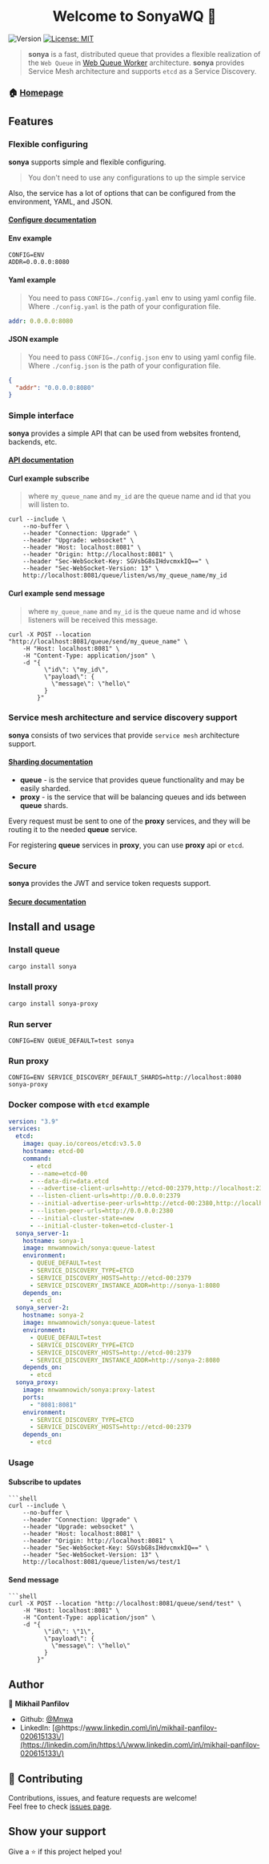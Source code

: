 <h1 align="center">Welcome to SonyaWQ 👋</h1>
<p>
  <img alt="Version" src="https://img.shields.io/badge/version-0.3-blue.svg?cacheSeconds=2592000" />
  <a href="#" target="_blank">
    <img alt="License: MIT" src="https://img.shields.io/badge/License-MIT-yellow.svg" />
  </a>
</p>

> **sonya** is a fast, distributed queue that provides a flexible realization of the `Web Queue` in [Web Queue Worker](https://principles.green/principles/applied/web-queue-worker/) architecture.
> **sonya** provides Service Mesh architecture and supports `etcd` as a Service Discovery.

### 🏠 [Homepage](https://github.com/Mnwa/sonya)

## Features
### Flexible configuring
**sonya** supports simple and flexible configuring.
> You don't need to use any configurations to up the simple service

Also, the service has a lot of options that can be configured from the environment, YAML, and JSON.

#### [Configure documentation](./documentation/configure.md)

#### Env example
```env
CONFIG=ENV
ADDR=0.0.0.0:8080
```

#### Yaml example
> You need to pass `CONFIG=./config.yaml` env to using yaml config file.
> Where `./config.yaml` is the path of your configuration file.
```yaml
addr: 0.0.0.0:8080
```

#### JSON example
> You need to pass `CONFIG=./config.json` env to using yaml config file.
> Where `./config.json` is the path of your configuration file.
```json
{
  "addr": "0.0.0.0:8080"
}
```
### Simple interface
**sonya** provides a simple API that can be used from websites frontend, backends, etc.

#### [API documentation](./documentation/api.md)

#### Curl example subscribe
> where `my_queue_name` and `my_id` are the queue name and id that you will listen to.
```shell
curl --include \
    --no-buffer \
    --header "Connection: Upgrade" \
    --header "Upgrade: websocket" \
    --header "Host: localhost:8081" \
    --header "Origin: http://localhost:8081" \
    --header "Sec-WebSocket-Key: SGVsbG8sIHdvcmxkIQ==" \
    --header "Sec-WebSocket-Version: 13" \
    http://localhost:8081/queue/listen/ws/my_queue_name/my_id
```

#### Curl example send message
> where `my_queue_name` and `my_id` is the queue name and id whose listeners will be received this message.
```shell
curl -X POST --location "http://localhost:8081/queue/send/my_queue_name" \
    -H "Host: localhost:8081" \
    -H "Content-Type: application/json" \
    -d "{
          \"id\": \"my_id\",
          \"payload\": {
            \"message\": \"hello\"
          }
        }"
```

### Service mesh architecture and service discovery support
**sonya** consists of two services that provide `service mesh` architecture support.

#### [Sharding documentation](./documentation/sharding.md)

* **queue** - is the service that provides queue functionality and may be easily sharded.
* **proxy** - is the service that will be balancing queues and ids between **queue** shards.

Every request must be sent to one of the **proxy** services, and they will be routing it to the needed **queue** service.

For registering **queue** services in **proxy**, you can use **proxy** api or `etcd`.

### Secure
**sonya** provides the JWT and service token requests support.
#### [Secure documentation](./documentation/configure.md)

## Install and usage

### Install queue
```sh
cargo install sonya
```

### Install proxy
```sh
cargo install sonya-proxy
```

### Run server
```shell
CONFIG=ENV QUEUE_DEFAULT=test sonya
```

### Run proxy
```shell
CONFIG=ENV SERVICE_DISCOVERY_DEFAULT_SHARDS=http://localhost:8080 sonya-proxy
```

### Docker compose with `etcd` example

```yaml
version: "3.9"
services:
  etcd:
    image: quay.io/coreos/etcd:v3.5.0
    hostname: etcd-00
    command:
      - etcd
      - --name=etcd-00
      - --data-dir=data.etcd
      - --advertise-client-urls=http://etcd-00:2379,http://localhost:2379
      - --listen-client-urls=http://0.0.0.0:2379
      - --initial-advertise-peer-urls=http://etcd-00:2380,http://localhost:2380
      - --listen-peer-urls=http://0.0.0.0:2380
      - --initial-cluster-state=new
      - --initial-cluster-token=etcd-cluster-1
  sonya_server-1:
    hostname: sonya-1
    image: mnwamnowich/sonya:queue-latest
    environment:
      - QUEUE_DEFAULT=test
      - SERVICE_DISCOVERY_TYPE=ETCD
      - SERVICE_DISCOVERY_HOSTS=http://etcd-00:2379
      - SERVICE_DISCOVERY_INSTANCE_ADDR=http://sonya-1:8080
    depends_on:
      - etcd
  sonya_server-2:
    hostname: sonya-2
    image: mnwamnowich/sonya:queue-latest
    environment:
      - QUEUE_DEFAULT=test
      - SERVICE_DISCOVERY_TYPE=ETCD
      - SERVICE_DISCOVERY_HOSTS=http://etcd-00:2379
      - SERVICE_DISCOVERY_INSTANCE_ADDR=http://sonya-2:8080
    depends_on:
      - etcd
  sonya_proxy:
    image: mnwamnowich/sonya:proxy-latest
    ports:
      - "8081:8081"
    environment:
      - SERVICE_DISCOVERY_TYPE=ETCD
      - SERVICE_DISCOVERY_HOSTS=http://etcd-00:2379
    depends_on:
      - etcd
```

### Usage

#### Subscribe to updates
```shell
```shell
curl --include \
    --no-buffer \
    --header "Connection: Upgrade" \
    --header "Upgrade: websocket" \
    --header "Host: localhost:8081" \
    --header "Origin: http://localhost:8081" \
    --header "Sec-WebSocket-Key: SGVsbG8sIHdvcmxkIQ==" \
    --header "Sec-WebSocket-Version: 13" \
    http://localhost:8081/queue/listen/ws/test/1
```

#### Send message
```shell
```shell
curl -X POST --location "http://localhost:8081/queue/send/test" \
    -H "Host: localhost:8081" \
    -H "Content-Type: application/json" \
    -d "{
          \"id\": \"1\",
          \"payload\": {
            \"message\": \"hello\"
          }
        }"
```

## Author

👤 **Mikhail Panfilov**

* Github: [@Mnwa](https://github.com/Mnwa)
* LinkedIn: [@https:\/\/www.linkedin.com\/in\/mikhail-panfilov-020615133\/](https://linkedin.com/in/https:\/\/www.linkedin.com\/in\/mikhail-panfilov-020615133\/)

## 🤝 Contributing

Contributions, issues, and feature requests are welcome!<br />Feel free to check [issues page](https://github.com/Mnwa/sonya/issues).

## Show your support

Give a ⭐️ if this project helped you!